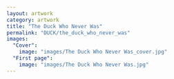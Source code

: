 ```yaml
---
layout: artwork
category: artwork
title: "The Duck Who Never Was"
permalink: "DUCK/the_duck_who_never_was"
images:
  "Cover":
    image: "images/The Duck Who Never Was_cover.jpg"
  "First page":
    image: "images/The Duck Who Never Was.jpg"
---
```

